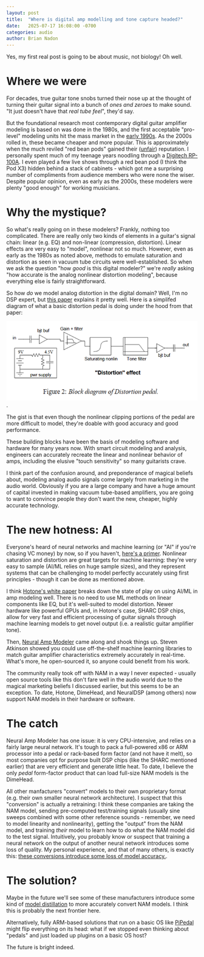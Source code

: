 ```yaml
---
layout: post
title:  "Where is digital amp modelling and tone capture headed?"
date:   2025-07-17 16:08:00 -0700
categories: audio
author: Brian Nadon
---
```


Yes, my first real post is going to be about music, not biology! Oh well.

# Where we were

For decades, true guitar tone snobs turned their nose up at the thought of turning their guitar signal into a bunch of *ones and zeroes* to make sound. "It just doesn't have that *real tube feel*", they'd say.

But the foundational research most contemporary digital guitar amplifier modeling is based on was done in the 1980s, and the first acceptable "pro-level" modeling units hit the mass market in the [early 1990s](https://www.vintagedigital.com.au/roland-gp-100/). As the 2000s rolled in, these became cheaper and more popular. This is approximately when the much reviled "red bean pods" gained their ([unfair](https://www.youtube.com/watch?v=FXdwsktHa6k)) reputation. I personally spent much of my teenage years noodling through a [Digitech RP-100A](https://www.manualslib.com/manual/380807/Digitech-Rp100a.html). I even played a few live shows through a red bean pod (I think the Pod X3) hidden behind a stack of cabinets - which got me a surprising number of compliments from audience members who were none the wiser. Despite popular opinion, even as early as the 2000s, these modelers were plenty "good enough" for working musicians.

# Why the mystique?

So what's really going on in these modelers? Frankly, nothing too complicated. There are really only two kinds of elements in a guitar's signal chain: linear (e.g. EQ) and non-linear (compression, distortion). Linear effects are very easy to "model", nonlinear not so much. However, even as early as the 1980s as noted above, methods to emulate saturation and distortion as seen in vacuum tube circuits were well-established. So when we ask the question "how *good* is this digital modeler?" we're *really* asking "how accurate is the analog nonlinear distortion modeling", because everything else is fairly straightforward.

So how *do* we model analog distortion in the digital domain? Well, I'm no DSP expert, but [this paper](https://ccrma.stanford.edu/~dtyeh/papers/yeh07_dafx_distortion.pdf) explains it pretty well. Here is a simplifed diagram of what a basic distortion pedal is doing under the hood from that paper:

![Block diagram of distortion pedal](assets/images/posts/image1.png). 

The gist is that even though the nonlinear clipping portions of the pedal are more difficult to model, they're doable with good accuracy and good performance. 

These building blocks have been the basis of modeling software and hardware for many years now. With smart circuit modeling and analysis, engineers can accurately recreate the linear and nonlinear behavior of amps, including the elusive "touch sensitivity" so many guitarists crave.

I think part of the confusion around, and preponderance of magical beliefs about, modeling analog audio signals come largely from marketing in the audio world. Obviously if you are a large company and have a huge amount of capital invested in making vacuum tube-based amplifiers, you are going to want to convince people they don't want the new, cheaper, highly accurate technology. 

# The new hotness: AI

Everyone's heard of neural networks and machine learning (or "AI" if you're chasing VC money) by now, so if you haven't, [here's a primer](https://www.slideserve.com/aulii/neural-networks-primer-powerpoint-ppt-presentation).  Nonlinear saturation and distortion are great targets for machine learning: they're very easy to sample (AI/ML relies on huge sample sizes), and they represent systems that can be challenging to model perfectly accurately using first principles - though it can be done as mentioned above.

I think [Hotone's white paper](https://hotoneaudio.oss-cn-shenzhen.aliyuncs.com/prod/support/CDCM%20HD_White%20Paper_V01_200323.1584955064392.pdf) breaks down the state of play on using AI/ML in amp modeling well. There is no need to use ML methods on linear components like EQ, but it's well-suited to model distortion. Newer hardware like powerful GPUs and, in Hotone's case, SHARC DSP chips, allow for very fast and efficient processing of guitar signals through machine learning models to get novel output (i.e. a realistic guitar amplifier tone).

Then, [Neural Amp Modeler](https://www.neuralampmodeler.com/) came along and shook things up. Steven Atkinson showed you could use off-the-shelf machine learning libraries to match guitar amplifier characteristics extremely accurately in real-time. What's more, he open-sourced it, so anyone could benefit from his work.

The community really took off with NAM in a way I never expected - usually open source tools like this don't fare well in the audio world due to the magical marketing beliefs I discussed earlier, but this seems to be an exception. To date, Hotone, DimeHead, and NeuralDSP (among others) now support NAM models in their hardware or software.

# The catch

Neural Amp Modeler has one issue: it is very CPU-intensive, and relies on a fairly large neural network. It's tough to pack a full-powered x86 or ARM processor into a pedal or rack-based form factor (and not have it melt), so most companies opt for purpose built DSP chips (like the SHARC mentioned earlier) that are very efficient and generate little heat. To date, I believe the only *pedal* form-factor product that can load full-size NAM models is the DimeHead. 

All other manfacturers "convert" models to their own proprietary format (e.g. their own smaller neural network architecture). I suspect that this "conversion" is actually a retraining: I think these companies are taking the NAM model, sending pre-computed test/training signals (usually sine sweeps combined with some other reference sounds - remember, we need to model linearity and nonlinearity), getting the "output" from the NAM model, and training *their* model to learn how to do what the NAM model did to the test signal. Intuitively, you probably know or suspect that training a neural network on the output of another neural network introduces some loss of quality. My personal experience, and that of many others, is exactly this: [these conversions introduce some loss of model accuracy.](https://www.youtube.com/watch?v=PRN7KeDtScI).

# The solution?

Maybe in the future we'll see some of these manufacturers introduce some kind of [model distillation](https://medium.com/data-science-in-your-pocket/what-are-deepseek-r1-distilled-models-329629968d5d) to more accurately convert NAM models. I think this is probably the next frontier here.

Alternatively, fully ARM-based solutions that run on a basic OS like [PiPedal](github.com/rerdavies/pipedal) might flip everything on its head: what if we stopped even thinking about "pedals" and just loaded up plugins on a basic OS host?

The future is bright indeed.
